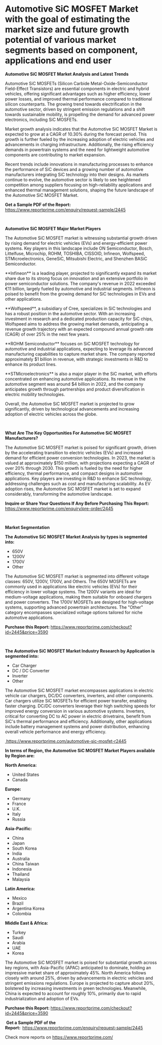 <p><h1>Automotive SiC MOSFET Market with the goal of estimating the market size and future growth potential of various market segments based on component, applications and end user</h1></p><p><strong>Automotive SiC MOSFET Market Analysis and Latest Trends</strong></p>
<p><p>Automotive SiC MOSFETs (Silicon Carbide Metal-Oxide-Semiconductor Field-Effect Transistors) are essential components in electric and hybrid vehicles, offering significant advantages such as higher efficiency, lower power losses, and improved thermal performance compared to traditional silicon counterparts. The growing trend towards electrification in the automotive sector, driven by stringent emission regulations and a shift towards sustainable mobility, is propelling the demand for advanced power electronics, including SiC MOSFETs.</p><p>Market growth analysis indicates that the Automotive SiC MOSFET Market is expected to grow at a CAGR of 10.30% during the forecast period. This growth is further fueled by the increasing adoption of electric vehicles and advancements in charging infrastructure. Additionally, the rising efficiency demands in powertrain systems and the need for lightweight automotive components are contributing to market expansion. </p><p>Recent trends include innovations in manufacturing processes to enhance the performance of SiC devices and a growing number of automotive manufacturers integrating SiC technology into their designs. As markets continue to evolve, the automotive sector is likely to see heightened competition among suppliers focusing on high-reliability applications and enhanced thermal management solutions, shaping the future landscape of the Automotive SiC MOSFET Market.</p></p>
<p><strong>Get a Sample PDF of the Report:&nbsp;</strong> <a href="https://www.reportprime.com/enquiry/request-sample/2445?utm_campaign=3099&utm_medium=2&utm_source=Github&utm_content=ia&utm_term=18032025&utm_id=automotive-sic-mosfet">https://www.reportprime.com/enquiry/request-sample/2445</a></p>
<p>&nbsp;</p>
<p><strong>Automotive SiC MOSFET Major Market Players</strong></p>
<p><p>The Automotive SiC MOSFET market is witnessing substantial growth driven by rising demand for electric vehicles (EVs) and energy-efficient power systems. Key players in this landscape include ON Semiconductor, Bosch, Littelfuse, Microchip, ROHM, TOSHIBA, CISSOID, Infineon, Wolfspeed, STMicroelectronics, GeneSiC, Mitsubishi Electric, and Shenzhen BASiC Semiconductor.</p><p>**Infineon** is a leading player, projected to significantly expand its market share due to its strong focus on innovation and an extensive portfolio in power semiconductor solutions. The company's revenue in 2022 exceeded €11 billion, largely fueled by automotive and industrial segments. Infineon is poised to benefit from the growing demand for SiC technologies in EVs and other applications.</p><p>**Wolfspeed**, a subsidiary of Cree, specializes in SiC technologies and has a robust position in the automotive sector. With an increasing investment in research and a dedicated production capacity for SiC chips, Wolfspeed aims to address the growing market demands, anticipating a revenue growth trajectory with an expected compound annual growth rate (CAGR) of over 25% in the next few years.</p><p>**ROHM Semiconductor** focuses on SiC MOSFET technology for automotive and industrial applications, expecting to leverage its advanced manufacturing capabilities to capture market share. The company reported approximately $1 billion in revenue, with strategic investments in R&D to enhance its product lines.</p><p>**STMicroelectronics** is also a major player in the SiC market, with efforts concentrated on enhancing automotive applications. Its revenue in the automotive segment was around $4 billion in 2022, and the company anticipates growth through partnerships and product diversification in electric mobility technologies.</p><p>Overall, the Automotive SiC MOSFET market is projected to grow significantly, driven by technological advancements and increasing adoption of electric vehicles across the globe.</p></p>
<p>&nbsp;</p>
<p><strong>What Are The Key Opportunities For Automotive SiC MOSFET Manufacturers?</strong></p>
<p><p>The Automotive SiC MOSFET market is poised for significant growth, driven by the accelerating transition to electric vehicles (EVs) and increased demand for efficient power conversion technologies. In 2023, the market is valued at approximately $150 million, with projections expecting a CAGR of over 20% through 2030. This growth is fueled by the need for higher efficiency, thermal performance, and compact designs in automotive applications. Key players are investing in R&D to enhance SiC technology, addressing challenges such as cost and manufacturing scalability. As EV adoption rises, the Automotive SiC MOSFET market is set to expand considerably, transforming the automotive landscape.</p></p>
<p><strong>Inquire or Share Your Questions If Any Before Purchasing This Report:</strong> <a href="https://www.reportprime.com/enquiry/pre-order/2445?utm_campaign=3099&utm_medium=2&utm_source=Github&utm_content=ia&utm_term=18032025&utm_id=automotive-sic-mosfet">https://www.reportprime.com/enquiry/pre-order/2445</a></p>
<p>&nbsp;</p>
<p><strong>Market Segmentation</strong></p>
<p><strong>The Automotive SiC MOSFET Market Analysis by types is segmented into:</strong></p>
<p><ul><li>650V</li><li>1200V</li><li>1700V</li><li>Other</li></ul></p>
<p><p>The Automotive SiC MOSFET market is segmented into different voltage classes: 650V, 1200V, 1700V, and Others. The 650V MOSFETs are commonly used in applications like electric vehicles (EVs) for their efficiency in lower voltage systems. The 1200V variants are ideal for medium-voltage applications, making them suitable for onboard chargers and power converters. The 1700V MOSFETs are designed for high-voltage systems, supporting advanced powertrain architectures. The "Other" category encompasses specialized voltage options tailored for niche automotive applications.</p></p>
<p><strong>Purchase this Report:&nbsp;</strong><a href="https://www.reportprime.com/checkout?id=2445&price=3590&utm_campaign=3099&utm_medium=2&utm_source=Github&utm_content=ia&utm_term=18032025&utm_id=automotive-sic-mosfet">https://www.reportprime.com/checkout?id=2445&price=3590</a></p>
<p>&nbsp;</p>
<p><strong>The Automotive SiC MOSFET Market Industry Research by Application is segmented into:</strong></p>
<p><ul><li>Car Charger</li><li>DC / DC Converter</li><li>Inverter</li><li>Other</li></ul></p>
<p><p>The Automotive SiC MOSFET market encompasses applications in electric vehicle car chargers, DC/DC converters, inverters, and other components. Car chargers utilize SiC MOSFETs for efficient power transfer, enabling faster charging. DC/DC converters leverage their high switching speeds for improved energy conversion in various automotive systems. Inverters, critical for converting DC to AC power in electric drivetrains, benefit from SiC's thermal performance and efficiency. Additionally, other applications include battery management systems and power distribution, enhancing overall vehicle performance and energy efficiency.</p></p>
<p><a href="https://www.reportprime.com/automotive-sic-mosfet-r2445?utm_campaign=3099&utm_medium=2&utm_source=Github&utm_content=ia&utm_term=18032025&utm_id=automotive-sic-mosfet">&nbsp;https://www.reportprime.com/automotive-sic-mosfet-r2445</a></p>
<p><strong>In terms of Region, the Automotive SiC MOSFET Market Players available by Region are:</strong></p>
<p>
    <p> <strong> North America: </strong>
        <ul>
            <li>United States</li>
            <li>Canada</li>
        </ul>
        </p> 
    <p> <strong> Europe: </strong>
        <ul>
            <li>Germany</li>
            <li>France</li>
            <li>U.K.</li>
            <li>Italy</li>
            <li>Russia</li>
        </ul>
        </p> 
    <p> <strong> Asia-Pacific: </strong>
        <ul>
            <li>China</li>
            <li>Japan</li>
            <li>South Korea</li>
            <li>India</li>
            <li>Australia</li>
            <li>China Taiwan</li>
            <li>Indonesia</li>
            <li>Thailand</li>
            <li>Malaysia</li>
        </ul>
        </p> 
    <p> <strong> Latin America: </strong>
        <ul>
            <li>Mexico</li>
            <li>Brazil</li>
            <li>Argentina Korea</li>
            <li>Colombia</li>
        </ul>
        </p> 
    <p> <strong> Middle East & Africa: </strong>
        <ul>
            <li>Turkey</li>
            <li>Saudi</li>
            <li>Arabia</li>
            <li>UAE</li>
            <li>Korea</li>
        </ul>
    </p>
    </p>
<p><p>The Automotive SiC MOSFET market is poised for substantial growth across key regions, with Asia-Pacific (APAC) anticipated to dominate, holding an impressive market share of approximately 45%. North America follows closely with around 25%, driven by advancements in electric vehicles and stringent emissions regulations. Europe is projected to capture about 20%, bolstered by increasing investments in green technologies. Meanwhile, China is expected to account for roughly 10%, primarily due to rapid industrialization and adoption of EVs.</p></p>
<p><strong>Purchase this Report: </strong><a href="https://www.reportprime.com/checkout?id=2445&price=3590&utm_campaign=3099&utm_medium=2&utm_source=Github&utm_content=ia&utm_term=18032025&utm_id=automotive-sic-mosfet">https://www.reportprime.com/checkout?id=2445&price=3590</a></p>
<p>&nbsp;<strong>Get a Sample PDF of the Report:&nbsp;&nbsp;</strong><a href="https://www.reportprime.com/enquiry/request-sample/2445?utm_campaign=3099&utm_medium=2&utm_source=Github&utm_content=ia&utm_term=18032025&utm_id=automotive-sic-mosfet">https://www.reportprime.com/enquiry/request-sample/2445</a></p>
<p><strong></strong></p>
<p>Check more reports on <a href="https://www.reportprime.com/?utm_campaign=3099&utm_medium=2&utm_source=Github&utm_content=ia&utm_term=18032025&utm_id=automotive-sic-mosfet">https://www.reportprime.com/</a></p>